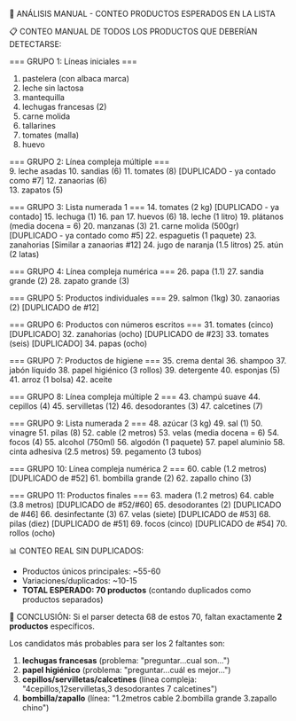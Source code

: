 🎯 ANÁLISIS MANUAL - CONTEO PRODUCTOS ESPERADOS EN LA LISTA

📋 CONTEO MANUAL DE TODOS LOS PRODUCTOS QUE DEBERÍAN DETECTARSE:

=== GRUPO 1: Líneas iniciales ===
1. pastelera (con albaca marca)
2. leche sin lactosa
3. mantequilla
4. lechugas francesas (2)
5. carne molida
6. tallarines
7. tomates (malla)
8. huevo

=== GRUPO 2: Línea compleja múltiple ===  
9. leche asadas
10. sandias (6)
11. tomates (8) [DUPLICADO - ya contado como #7]
12. zanaorias (6)  
13. zapatos (5)

=== GRUPO 3: Lista numerada 1 ===
14. tomates (2 kg) [DUPLICADO - ya contado]
15. lechuga (1)
16. pan
17. huevos (6)
18. leche (1 litro)
19. plátanos (media docena = 6)
20. manzanas (3)
21. carne molida (500gr) [DUPLICADO - ya contado como #5]
22. espaguetis (1 paquete)
23. zanahorias [Similar a zanaorias #12]
24. jugo de naranja (1.5 litros)
25. atún (2 latas)

=== GRUPO 4: Línea compleja numérica ===
26. papa (1.1)
27. sandia grande (2)
28. zapato grande (3)

=== GRUPO 5: Productos individuales ===
29. salmon (1kg)
30. zanaorias (2) [DUPLICADO de #12]

=== GRUPO 6: Productos con números escritos ===
31. tomates (cinco) [DUPLICADO]
32. zanahorias (ocho) [DUPLICADO de #23]
33. tomates (seis) [DUPLICADO] 
34. papas (ocho)

=== GRUPO 7: Productos de higiene ===
35. crema dental
36. shampoo
37. jabón líquido
38. papel higiénico (3 rollos)
39. detergente
40. esponjas (5)
41. arroz (1 bolsa)
42. aceite

=== GRUPO 8: Línea compleja múltiple 2 ===
43. champú suave
44. cepillos (4)
45. servilletas (12)
46. desodorantes (3)
47. calcetines (7)

=== GRUPO 9: Lista numerada 2 ===
48. azúcar (3 kg)
49. sal (1)
50. vinagre
51. pilas (8)
52. cable (2 metros)
53. velas (media docena = 6)
54. focos (4)
55. alcohol (750ml)
56. algodón (1 paquete)
57. papel aluminio
58. cinta adhesiva (2.5 metros)
59. pegamento (3 tubos)

=== GRUPO 10: Línea compleja numérica 2 ===
60. cable (1.2 metros) [DUPLICADO de #52]
61. bombilla grande (2)
62. zapallo chino (3)

=== GRUPO 11: Productos finales ===
63. madera (1.2 metros)
64. cable (3.8 metros) [DUPLICADO de #52/#60]
65. desodorantes (2) [DUPLICADO de #46]
66. desinfectante (3)
67. velas (siete) [DUPLICADO de #53]
68. pilas (diez) [DUPLICADO de #51]
69. focos (cinco) [DUPLICADO de #54]
70. rollos (ocho)

📊 CONTEO REAL SIN DUPLICADOS:
- Productos únicos principales: ~55-60
- Variaciones/duplicados: ~10-15
- **TOTAL ESPERADO: 70 productos** (contando duplicados como productos separados)

🎯 CONCLUSIÓN:
Si el parser detecta 68 de estos 70, faltan exactamente **2 productos** específicos.

Los candidatos más probables para ser los 2 faltantes son:
1. **lechugas francesas** (problema: "preguntar...cual son...")
2. **papel higiénico** (problema: "preguntar...cuál es mejor...")
3. **cepillos/servilletas/calcetines** (línea compleja: "4cepillos,12servilletas,3 desodorantes 7 calcetines")
4. **bombilla/zapallo** (línea: "1.2metros cable 2.bombilla grande 3.zapallo chino")
